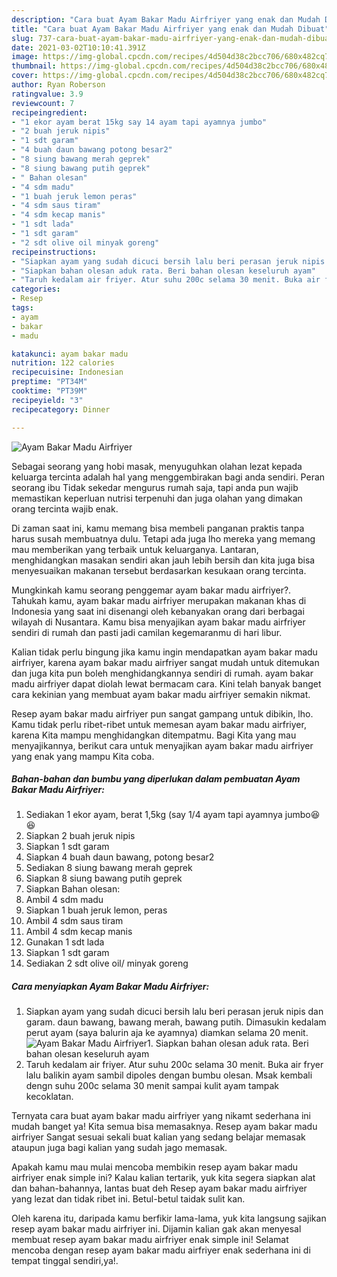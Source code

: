 ```yaml
---
description: "Cara buat Ayam Bakar Madu Airfriyer yang enak dan Mudah Dibuat"
title: "Cara buat Ayam Bakar Madu Airfriyer yang enak dan Mudah Dibuat"
slug: 737-cara-buat-ayam-bakar-madu-airfriyer-yang-enak-dan-mudah-dibuat
date: 2021-03-02T10:10:41.391Z
image: https://img-global.cpcdn.com/recipes/4d504d38c2bcc706/680x482cq70/ayam-bakar-madu-airfriyer-foto-resep-utama.jpg
thumbnail: https://img-global.cpcdn.com/recipes/4d504d38c2bcc706/680x482cq70/ayam-bakar-madu-airfriyer-foto-resep-utama.jpg
cover: https://img-global.cpcdn.com/recipes/4d504d38c2bcc706/680x482cq70/ayam-bakar-madu-airfriyer-foto-resep-utama.jpg
author: Ryan Roberson
ratingvalue: 3.9
reviewcount: 7
recipeingredient:
- "1 ekor ayam berat 15kg say 14 ayam tapi ayamnya jumbo"
- "2 buah jeruk nipis"
- "1 sdt garam"
- "4 buah daun bawang potong besar2"
- "8 siung bawang merah geprek"
- "8 siung bawang putih geprek"
- " Bahan olesan"
- "4 sdm madu"
- "1 buah jeruk lemon peras"
- "4 sdm saus tiram"
- "4 sdm kecap manis"
- "1 sdt lada"
- "1 sdt garam"
- "2 sdt olive oil minyak goreng"
recipeinstructions:
- "Siapkan ayam yang sudah dicuci bersih lalu beri perasan jeruk nipis dan garam. daun bawang, bawang merah, bawang putih. Dimasukin kedalam perut ayam (saya balurin aja ke ayamnya) diamkan selama 20 menit."
- "Siapkan bahan olesan aduk rata. Beri bahan olesan keseluruh ayam"
- "Taruh kedalam air friyer. Atur suhu 200c selama 30 menit. Buka air fryer lalu balikin ayam sambil dipoles dengan bumbu olesan. Msak kembali dengn suhu 200c selama 30 menit sampai kulit ayam tampak kecoklatan."
categories:
- Resep
tags:
- ayam
- bakar
- madu

katakunci: ayam bakar madu 
nutrition: 122 calories
recipecuisine: Indonesian
preptime: "PT34M"
cooktime: "PT39M"
recipeyield: "3"
recipecategory: Dinner

---
```



![Ayam Bakar Madu Airfriyer](https://img-global.cpcdn.com/recipes/4d504d38c2bcc706/680x482cq70/ayam-bakar-madu-airfriyer-foto-resep-utama.jpg)

Sebagai seorang yang hobi masak, menyuguhkan olahan lezat kepada keluarga tercinta adalah hal yang menggembirakan bagi anda sendiri. Peran seorang ibu Tidak sekedar mengurus rumah saja, tapi anda pun wajib memastikan keperluan nutrisi terpenuhi dan juga olahan yang dimakan orang tercinta wajib enak.

Di zaman  saat ini, kamu memang bisa membeli panganan praktis tanpa harus susah membuatnya dulu. Tetapi ada juga lho mereka yang memang mau memberikan yang terbaik untuk keluarganya. Lantaran, menghidangkan masakan sendiri akan jauh lebih bersih dan kita juga bisa menyesuaikan makanan tersebut berdasarkan kesukaan orang tercinta. 



Mungkinkah kamu seorang penggemar ayam bakar madu airfriyer?. Tahukah kamu, ayam bakar madu airfriyer merupakan makanan khas di Indonesia yang saat ini disenangi oleh kebanyakan orang dari berbagai wilayah di Nusantara. Kamu bisa menyajikan ayam bakar madu airfriyer sendiri di rumah dan pasti jadi camilan kegemaranmu di hari libur.

Kalian tidak perlu bingung jika kamu ingin mendapatkan ayam bakar madu airfriyer, karena ayam bakar madu airfriyer sangat mudah untuk ditemukan dan juga kita pun boleh menghidangkannya sendiri di rumah. ayam bakar madu airfriyer dapat diolah lewat bermacam cara. Kini telah banyak banget cara kekinian yang membuat ayam bakar madu airfriyer semakin nikmat.

Resep ayam bakar madu airfriyer pun sangat gampang untuk dibikin, lho. Kamu tidak perlu ribet-ribet untuk memesan ayam bakar madu airfriyer, karena Kita mampu menghidangkan ditempatmu. Bagi Kita yang mau menyajikannya, berikut cara untuk menyajikan ayam bakar madu airfriyer yang enak yang mampu Kita coba.

<!--inarticleads1-->

##### Bahan-bahan dan bumbu yang diperlukan dalam pembuatan Ayam Bakar Madu Airfriyer:

1. Sediakan 1 ekor ayam, berat 1,5kg (say 1/4 ayam tapi ayamnya jumbo😆😆
1. Siapkan 2 buah jeruk nipis
1. Siapkan 1 sdt garam
1. Siapkan 4 buah daun bawang, potong besar2
1. Sediakan 8 siung bawang merah geprek
1. Siapkan 8 siung bawang putih geprek
1. Siapkan  Bahan olesan:
1. Ambil 4 sdm madu
1. Siapkan 1 buah jeruk lemon, peras
1. Ambil 4 sdm saus tiram
1. Ambil 4 sdm kecap manis
1. Gunakan 1 sdt lada
1. Siapkan 1 sdt garam
1. Sediakan 2 sdt olive oil/ minyak goreng




<!--inarticleads2-->

##### Cara menyiapkan Ayam Bakar Madu Airfriyer:

1. Siapkan ayam yang sudah dicuci bersih lalu beri perasan jeruk nipis dan garam. daun bawang, bawang merah, bawang putih. Dimasukin kedalam perut ayam (saya balurin aja ke ayamnya) diamkan selama 20 menit.
<img src="https://img-global.cpcdn.com/steps/3cdf6058d06a5725/160x128cq70/ayam-bakar-madu-airfriyer-langkah-memasak-1-foto.jpg" alt="Ayam Bakar Madu Airfriyer">1. Siapkan bahan olesan aduk rata. Beri bahan olesan keseluruh ayam
1. Taruh kedalam air friyer. Atur suhu 200c selama 30 menit. Buka air fryer lalu balikin ayam sambil dipoles dengan bumbu olesan. Msak kembali dengn suhu 200c selama 30 menit sampai kulit ayam tampak kecoklatan.




Ternyata cara buat ayam bakar madu airfriyer yang nikamt sederhana ini mudah banget ya! Kita semua bisa memasaknya. Resep ayam bakar madu airfriyer Sangat sesuai sekali buat kalian yang sedang belajar memasak ataupun juga bagi kalian yang sudah jago memasak.

Apakah kamu mau mulai mencoba membikin resep ayam bakar madu airfriyer enak simple ini? Kalau kalian tertarik, yuk kita segera siapkan alat dan bahan-bahannya, lantas buat deh Resep ayam bakar madu airfriyer yang lezat dan tidak ribet ini. Betul-betul taidak sulit kan. 

Oleh karena itu, daripada kamu berfikir lama-lama, yuk kita langsung sajikan resep ayam bakar madu airfriyer ini. Dijamin kalian gak akan menyesal membuat resep ayam bakar madu airfriyer enak simple ini! Selamat mencoba dengan resep ayam bakar madu airfriyer enak sederhana ini di tempat tinggal sendiri,ya!.

